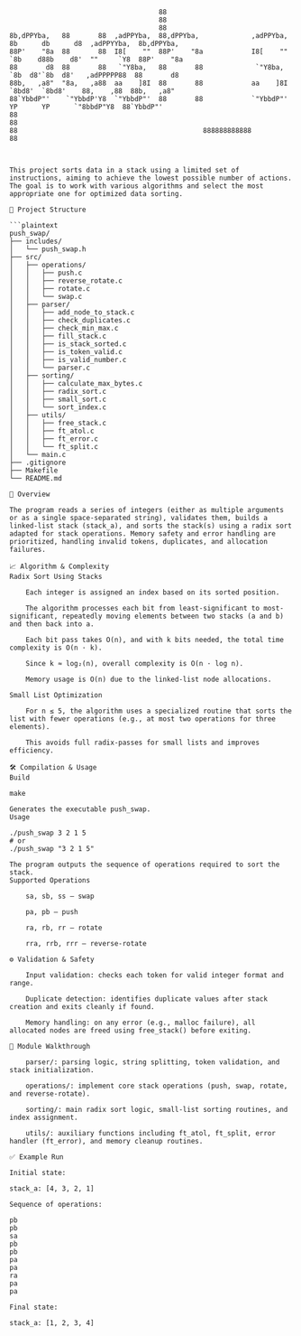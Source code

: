 ```plaintext                                                                                                                 
                                     88                                                                             
                                     88                                                                             
                                     88                                                                             
8b,dPPYba,   88       88  ,adPPYba,  88,dPPYba,             ,adPPYba,  8b      db      d8  ,adPPYYba,  8b,dPPYba,   
88P'    "8a  88       88  I8[    ""  88P'    "8a            I8[    ""  `8b    d88b    d8'  ""     `Y8  88P'    "8a  
88       d8  88       88   `"Y8ba,   88       88             `"Y8ba,    `8b  d8'`8b  d8'   ,adPPPPP88  88       d8  
88b,   ,a8"  "8a,   ,a88  aa    ]8I  88       88            aa    ]8I    `8bd8'  `8bd8'    88,    ,88  88b,   ,a8"  
88`YbbdP"'    `"YbbdP'Y8  `"YbbdP"'  88       88            `"YbbdP"'      YP      YP      `"8bbdP"Y8  88`YbbdP"'   
88                                                                                                     88           
88                                              888888888888                                           88           



This project sorts data in a stack using a limited set of instructions, aiming to achieve the lowest possible number of actions. The goal is to work with various algorithms and select the most appropriate one for optimized data sorting.

📂 Project Structure

```plaintext
push_swap/
├── includes/
│   └── push_swap.h
├── src/
│   ├── operations/
│   │   ├── push.c
│   │   ├── reverse_rotate.c
│   │   ├── rotate.c
│   │   └── swap.c
│   ├── parser/
│   │   ├── add_node_to_stack.c
│   │   ├── check_duplicates.c
│   │   ├── check_min_max.c
│   │   ├── fill_stack.c
│   │   ├── is_stack_sorted.c
│   │   ├── is_token_valid.c
│   │   ├── is_valid_number.c
│   │   └── parser.c
│   ├── sorting/
│   │   ├── calculate_max_bytes.c
│   │   ├── radix_sort.c
│   │   ├── small_sort.c
│   │   └── sort_index.c
│   ├── utils/
│   │   ├── free_stack.c
│   │   ├── ft_atol.c
│   │   ├── ft_error.c
│   │   └── ft_split.c
│   └── main.c
├── .gitignore
├── Makefile
└── README.md

🧠 Overview

The program reads a series of integers (either as multiple arguments or as a single space-separated string), validates them, builds a linked-list stack (stack_a), and sorts the stack(s) using a radix sort adapted for stack operations. Memory safety and error handling are prioritized, handling invalid tokens, duplicates, and allocation failures.

📈 Algorithm & Complexity
Radix Sort Using Stacks

    Each integer is assigned an index based on its sorted position.

    The algorithm processes each bit from least-significant to most-significant, repeatedly moving elements between two stacks (a and b) and then back into a.

    Each bit pass takes O(n), and with k bits needed, the total time complexity is O(n · k).

    Since k ≈ log₂(n), overall complexity is O(n · log n).

    Memory usage is O(n) due to the linked-list node allocations.

Small List Optimization

    For n ≤ 5, the algorithm uses a specialized routine that sorts the list with fewer operations (e.g., at most two operations for three elements).

    This avoids full radix-passes for small lists and improves efficiency.

🛠️ Compilation & Usage
Build

make

Generates the executable push_swap.
Usage

./push_swap 3 2 1 5
# or
./push_swap "3 2 1 5"

The program outputs the sequence of operations required to sort the stack.
Supported Operations

    sa, sb, ss – swap

    pa, pb – push

    ra, rb, rr – rotate

    rra, rrb, rrr – reverse-rotate

⚙️ Validation & Safety

    Input validation: checks each token for valid integer format and range.

    Duplicate detection: identifies duplicate values after stack creation and exits cleanly if found.

    Memory handling: on any error (e.g., malloc failure), all allocated nodes are freed using free_stack() before exiting.

📁 Module Walkthrough

    parser/: parsing logic, string splitting, token validation, and stack initialization.

    operations/: implement core stack operations (push, swap, rotate, and reverse-rotate).

    sorting/: main radix sort logic, small-list sorting routines, and index assignment.

    utils/: auxiliary functions including ft_atol, ft_split, error handler (ft_error), and memory cleanup routines.

✅ Example Run

Initial state:

stack_a: [4, 3, 2, 1]

Sequence of operations:

pb
pb
sa
pb
pb
pa
pa
ra
pa
pa

Final state:

stack_a: [1, 2, 3, 4]
